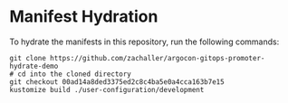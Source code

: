 # Manifest Hydration

To hydrate the manifests in this repository, run the following commands:

```shell
git clone https://github.com/zachaller/argocon-gitops-promoter-hydrate-demo
# cd into the cloned directory
git checkout 00ad14a8ded3375ed2c8c4ba5e0a4cca163b7e15
kustomize build ./user-configuration/development
```
